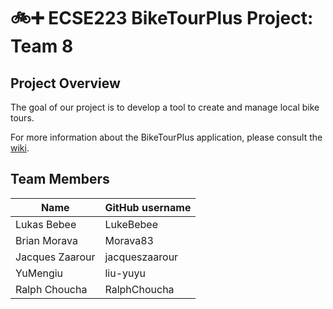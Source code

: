 # :bike::heavy_plus_sign: ECSE223 BikeTourPlus Project: Team 8

## Project Overview

The goal of our project is to develop a tool to create and manage local bike tours.

For more information about the BikeTourPlus application, please consult the [wiki](../../wiki).

## Team Members

| Name          | GitHub username |
| ------------- | --------------- |
| Lukas Bebee   | LukeBebee       |
| Brian Morava  | Morava83        |
|Jacques Zaarour| jacqueszaarour  |
| YuMengiu      | liu-yuyu        |
| Ralph Choucha | RalphChoucha    |
